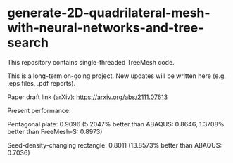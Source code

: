 # generate-2D-quadrilateral-mesh-with-neural-networks-and-tree-search
This repository contains single-threaded TreeMesh code.

This is a long-term on-going project. New updates will be written here (e.g. .eps files, .pdf reports).

Paper draft link (arXiv): https://arxiv.org/abs/2111.07613

Present performance:

Pentagonal plate: 0.9096 (5.2047% better than ABAQUS: 0.8646, 1.3708% better than FreeMesh-S: 0.8973)

Seed-density-changing rectangle: 0.8011 (13.8573% better than ABAQUS: 0.7036)
